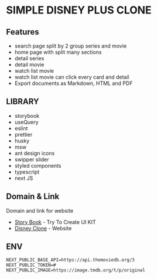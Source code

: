 # SIMPLE DISNEY PLUS CLONE

## Features

- search page split by 2 group series and movie
- home page with split many sections
- detail series
- detail movie
- watch list movie
- watch list movie can click every card and detail
- Export documents as Markdown, HTML and PDF

## LIBRARY

- storybook
- useQuery
- eslint
- prettier
- husky
- msw
- ant design icons
- swipper slider
- styled components
- typescript
- next JS

## Domain & Link

Domain and link for website

- [Story Book](https://disney-clone-ui-kit.vercel.app/) - Try To Create UI KIT
- [Disney Clone](https://disney-clone-sigma-lake.vercel.app/) - Website

## ENV

```
NEXT_PUBLIC_BASE_API=https://api.themoviedb.org/3
NEXT_PUBLIC_TOKEN=#
NEXT_PUBLIC_IMAGE=https://image.tmdb.org/t/p/original
```
